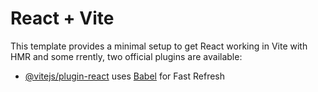 # React + Vite

This template provides a minimal setup to get React working in Vite with HMR and some rrently, two official plugins are available:

- [@vitejs/plugin-react](https://github.com/vitejs/vite-plugin-react/blob/main/packages/plugin-react/README.md) uses [Babel](https://babeljs.io/) for Fast Refresh

